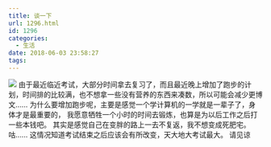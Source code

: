 ```yaml
---
title: 谈一下
url: 1296.html
id: 1296
categories:
  - 生活
date: 2018-06-03 23:58:27
tags:
---
```


![](http://47.100.4.8/wp-content/uploads/2018/06/1478690729997.png) 由于最近临近考试，大部分时间拿去复习了，而且最近晚上增加了跑步的计划，时间排的比较满，也不想拿一些没有营养的东西来凑数，所以可能会减少更博文…… 为什么要增加跑步呢，主要是感觉一个学计算机的一学就是一辈子了，身体才是最重要的， 我愿意牺牲一个小时的时间去锻炼，也算是为以后工作之后打一些本钱吧。 其实是感觉自己在变胖的路上一去不复返，我不想变成死肥宅。 咕…… 这情况知道考试结束之后应该会有所改变，天大地大考试最大。 请见谅